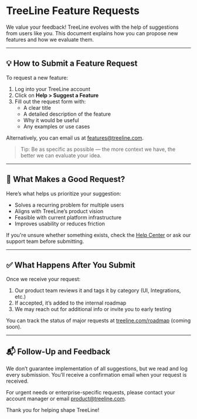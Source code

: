 # TreeLine Feature Requests

We value your feedback! TreeLine evolves with the help of suggestions from users like you. This document explains how you can propose new features and how we evaluate them.

---

## 💡 How to Submit a Feature Request

To request a new feature:

1. Log into your TreeLine account  
2. Click on **Help > Suggest a Feature**  
3. Fill out the request form with:
   - A clear title
   - A detailed description of the feature
   - Why it would be useful
   - Any examples or use cases

Alternatively, you can email us at [features@treeline.com](mailto:features@treeline.com).

> Tip: Be as specific as possible — the more context we have, the better we can evaluate your idea.

---

## 📝 What Makes a Good Request?

Here’s what helps us prioritize your suggestion:
- Solves a recurring problem for multiple users
- Aligns with TreeLine’s product vision
- Feasible with current platform infrastructure
- Improves usability or reduces friction

If you're unsure whether something exists, check the [Help Center](https://help.treeline.com) or ask our support team before submitting.

---

## ✅ What Happens After You Submit

Once we receive your request:
1. Our product team reviews it and tags it by category (UI, Integrations, etc.)
2. If accepted, it’s added to the internal roadmap
3. We may reach out for additional info or invite you to early testing

You can track the status of major requests at [treeline.com/roadmap](https://www.treeline.com/roadmap) (coming soon).

---

## 📬 Follow-Up and Feedback

We don’t guarantee implementation of all suggestions, but we read and log every submission. You’ll receive a confirmation email when your request is received.

For urgent needs or enterprise-specific requests, please contact your account manager or email [product@treeline.com](mailto:product@treeline.com).

Thank you for helping shape TreeLine!
